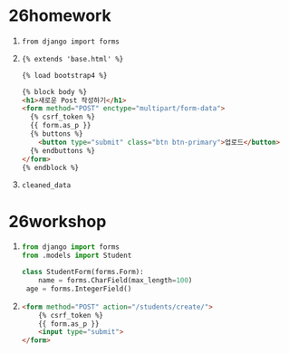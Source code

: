 # 26homework

1. `from django import forms`

2. ```html
   {% extends 'base.html' %}
   
   {% load bootstrap4 %}
   
   {% block body %}
   <h1>새로운 Post 작성하기</h1>
   <form method="POST" enctype="multipart/form-data">
     {% csrf_token %}
     {{ form.as_p }}
     {% buttons %}
       <button type="submit" class="btn btn-primary">업로드</button>
     {% endbuttons %}
   </form>
   {% endblock %}
   ```

3. `cleaned_data`



# 26workshop

1. ```python
   from django import forms
   from .models import Student
   
   class StudentForm(forms.Form):
       name = forms.CharField(max_length=100)
   	age = forms.IntegerField()
   ```

2. ```html
   <form method="POST" action="/students/create/">
       {% csrf_token %}
       {{ form.as_p }}
       <input type="submit">
   </form>
   ```

